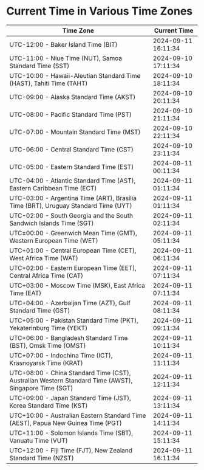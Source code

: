 # Current Time in Various Time Zones

| Time Zone | Current Time |
|-----------|--------------|
| UTC-12:00 - Baker Island Time (BIT) | 2024-09-11 16:11:34 |
| UTC-11:00 - Niue Time (NUT), Samoa Standard Time (SST) | 2024-09-10 17:11:34 |
| UTC-10:00 - Hawaii-Aleutian Standard Time (HAST), Tahiti Time (TAHT) | 2024-09-10 18:11:34 |
| UTC-09:00 - Alaska Standard Time (AKST) | 2024-09-10 20:11:34 |
| UTC-08:00 - Pacific Standard Time (PST) | 2024-09-10 21:11:34 |
| UTC-07:00 - Mountain Standard Time (MST) | 2024-09-10 22:11:34 |
| UTC-06:00 - Central Standard Time (CST) | 2024-09-10 23:11:34 |
| UTC-05:00 - Eastern Standard Time (EST) | 2024-09-11 00:11:34 |
| UTC-04:00 - Atlantic Standard Time (AST), Eastern Caribbean Time (ECT) | 2024-09-11 01:11:34 |
| UTC-03:00 - Argentina Time (ART), Brasília Time (BRT), Uruguay Standard Time (UYT) | 2024-09-11 01:11:34 |
| UTC-02:00 - South Georgia and the South Sandwich Islands Time (SGT) | 2024-09-11 02:11:34 |
| UTC±00:00 - Greenwich Mean Time (GMT), Western European Time (WET) | 2024-09-11 05:11:34 |
| UTC+01:00 - Central European Time (CET), West Africa Time (WAT) | 2024-09-11 06:11:34 |
| UTC+02:00 - Eastern European Time (EET), Central Africa Time (CAT) | 2024-09-11 07:11:34 |
| UTC+03:00 - Moscow Time (MSK), East Africa Time (EAT) | 2024-09-11 07:11:34 |
| UTC+04:00 - Azerbaijan Time (AZT), Gulf Standard Time (GST) | 2024-09-11 08:11:34 |
| UTC+05:00 - Pakistan Standard Time (PKT), Yekaterinburg Time (YEKT) | 2024-09-11 09:11:34 |
| UTC+06:00 - Bangladesh Standard Time (BST), Omsk Time (OMST) | 2024-09-11 10:11:34 |
| UTC+07:00 - Indochina Time (ICT), Krasnoyarsk Time (KRAT) | 2024-09-11 11:11:34 |
| UTC+08:00 - China Standard Time (CST), Australian Western Standard Time (AWST), Singapore Time (SGT) | 2024-09-11 12:11:34 |
| UTC+09:00 - Japan Standard Time (JST), Korea Standard Time (KST) | 2024-09-11 13:11:34 |
| UTC+10:00 - Australian Eastern Standard Time (AEST), Papua New Guinea Time (PGT) | 2024-09-11 14:11:34 |
| UTC+11:00 - Solomon Islands Time (SBT), Vanuatu Time (VUT) | 2024-09-11 15:11:34 |
| UTC+12:00 - Fiji Time (FJT), New Zealand Standard Time (NZST) | 2024-09-11 16:11:34 |
